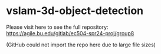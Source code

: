 # vslam-3d-object-detection

Please visit here to see the full repository: https://agile.bu.edu/gitlab/ec504-spr24-proj/group8

(GitHub could not import the repo here due to large file sizes)
